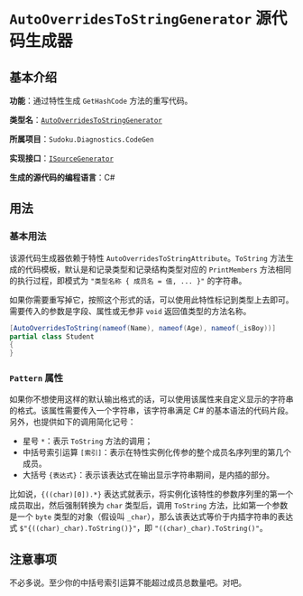 # `AutoOverridesToStringGenerator` 源代码生成器

## 基本介绍

**功能**：通过特性生成 `GetHashCode` 方法的重写代码。

**类型名**：[`AutoOverridesToStringGenerator`](https://github.com/SunnieShine/Sudoku/blob/main/src/Sudoku.Diagnostics.CodeGen/Generators/AutoOverridesToStringGenerator.cs)

**所属项目**：`Sudoku.Diagnostics.CodeGen`

**实现接口**：[`ISourceGenerator`](https://docs.microsoft.com/en-us/dotnet/api/microsoft.codeanalysis.isourcegenerator)

**生成的源代码的编程语言**：C#

## 用法

### 基本用法

该源代码生成器依赖于特性 `AutoOverridesToStringAttribute`。`ToString` 方法生成的代码模板，默认是和记录类型和记录结构类型对应的 `PrintMembers` 方法相同的执行过程，即模式为 `"类型名称 { 成员名 = 值, ... }"` 的字符串。

如果你需要重写掉它，按照这个形式的话，可以使用此特性标记到类型上去即可。需要传入的参数是字段、属性或无参非 `void` 返回值类型的方法名称。

```csharp
[AutoOverridesToString(nameof(Name), nameof(Age), nameof(_isBoy))]
partial class Student
{
}
```

### `Pattern` 属性

如果你不想使用这样的默认输出格式的话，可以使用该属性来自定义显示的字符串的格式。该属性需要传入一个字符串，该字符串满足 C# 的基本语法的代码片段。另外，也提供如下的调用简化记号：

* 星号 `*`：表示 `ToString` 方法的调用；
* 中括号索引运算 `[索引]`：表示在特性实例化传参的整个成员名序列里的第几个成员。
* 大括号 `{表达式}`：表示该表达式在输出显示字符串期间，是内插的部分。

比如说，`{((char)[0]).*}` 表达式就表示，将实例化该特性的参数序列里的第一个成员取出，然后强制转换为 `char` 类型后，调用 `ToString` 方法，比如第一个参数是一个 `byte` 类型的对象（假设叫 `_char`），那么该表达式等价于内插字符串的表达式 `$"{((char)_char).ToString()}"`，即 `"((char)_char).ToString()"`。

## 注意事项

不必多说。至少你的中括号索引运算不能超过成员总数量吧。对吧。

